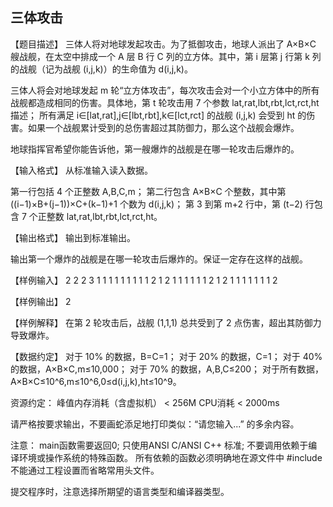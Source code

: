 ﻿## 三体攻击

【题目描述】
三体人将对地球发起攻击。为了抵御攻击，地球人派出了 A×B×C 艘战舰，在太空中排成一个 A 层 B 行 C 列的立方体。其中，第 i 层第 j 行第 k 列的战舰（记为战舰 (i,j,k)）的生命值为 d(i,j,k)。

三体人将会对地球发起 m 轮“立方体攻击”，每次攻击会对一个小立方体中的所有战舰都造成相同的伤害。具体地，第 t 轮攻击用 7 个参数 lat,rat,lbt,rbt,lct,rct,ht 描述；
所有满足 i∈[lat,rat],j∈[lbt,rbt],k∈[lct,rct] 的战舰 (i,j,k) 会受到 ht 的伤害。如果一个战舰累计受到的总伤害超过其防御力，那么这个战舰会爆炸。

地球指挥官希望你能告诉他，第一艘爆炸的战舰是在哪一轮攻击后爆炸的。

【输入格式】
从标准输入读入数据。

第一行包括 4 个正整数 A,B,C,m；
第二行包含 A×B×C 个整数，其中第 ((i−1)×B+(j−1))×C+(k−1)+1 个数为 d(i,j,k)；
第 3 到第 m+2 行中，第 (t−2) 行包含 7 个正整数 lat,rat,lbt,rbt,lct,rct,ht。

【输出格式】
输出到标准输出。

输出第一个爆炸的战舰是在哪一轮攻击后爆炸的。保证一定存在这样的战舰。

【样例输入】
2 2 2 3
1 1 1 1 1 1 1 1
1 2 1 2 1 1 1
1 1 1 2 1 2 1
1 1 1 1 1 1 2

【样例输出】
2

【样例解释】
在第 2 轮攻击后，战舰 (1,1,1) 总共受到了 2 点伤害，超出其防御力导致爆炸。

【数据约定】
对于 10% 的数据，B=C=1；
对于 20% 的数据，C=1；
对于 40% 的数据，A×B×C,m≤10,000；
对于 70% 的数据，A,B,C≤200；
对于所有数据，A×B×C≤10^6,m≤10^6,0≤d(i,j,k),ht≤10^9。


资源约定：
峰值内存消耗（含虚拟机） < 256M
CPU消耗  < 2000ms


请严格按要求输出，不要画蛇添足地打印类似：“请您输入...” 的多余内容。

注意：
main函数需要返回0;
只使用ANSI C/ANSI C++ 标准;
不要调用依赖于编译环境或操作系统的特殊函数。
所有依赖的函数必须明确地在源文件中 #include <xxx>
不能通过工程设置而省略常用头文件。

提交程序时，注意选择所期望的语言类型和编译器类型。
